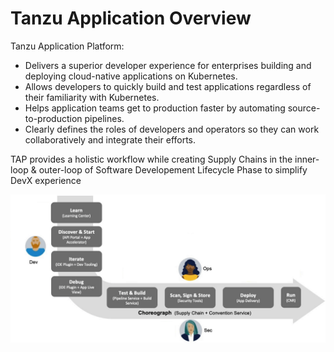 # Tanzu Application Overview
Tanzu Application Platform:

* Delivers a superior developer experience for enterprises building and deploying cloud-native applications on Kubernetes.
* Allows developers to quickly build and test applications regardless of their familiarity with Kubernetes.
* Helps application teams get to production faster by automating source-to-production pipelines.
* Clearly defines the roles of developers and operators so they can work collaboratively and integrate their efforts.

TAP provides a holistic workflow while creating Supply Chains in the inner-loop & outer-loop of Software Developement Lifecycle Phase to simplify DevX experience

![Inner-loop-Outer-loop](img/inner-loop-outer-loop.png)
